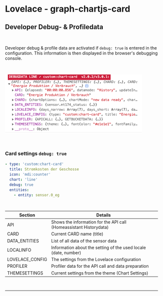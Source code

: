 # Lovelace - graph-chartjs-card

## Developer Debug- & Profiledata

<br>

Developer debug & profile data are activated if `debug: true` is entered in the configuration. This information is then displayed in the browser's debugging console.

<br>

![debugdata](debugdata.png)

<br>

### Card settings `debug: true`

```yaml
- type: 'custom:chart-card'
  title: Stromkosten der Geschosse
  icon: 'mdi:counter'
  chart: 'line'
  debug: true
  entities:
    - entity: sensor.0_eg
```
<br>

| Section         | Details     |
| --------------- | ---- |
| API             | Shows the information for the API call (Homeassistant Historydata) |
| CARD            | Current CARD name (title) |
| DATA_ENTITIES   | List of all data of the sensor data |
| LOCALINFO       | Information about the setting of the used locale (date, number) |
| LOVELACE_CONFIG | The settings from the Lovelace configuration |
| PROFILER        | Profiler data for the API call and data preparation |
| THEMESETTINGS   | Current settings from the theme (Chart Settings) |

<br>

<hr>